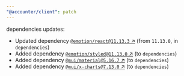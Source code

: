 ```yaml
---
"@accounter/client": patch
---
```

dependencies updates:
  - Updated dependency [`@emotion/react@11.13.3` ↗︎](https://www.npmjs.com/package/@emotion/react/v/11.13.3) (from `11.13.0`, in `dependencies`)
  - Added dependency [`@emotion/styled@11.13.0` ↗︎](https://www.npmjs.com/package/@emotion/styled/v/11.13.0) (to `dependencies`)
  - Added dependency [`@mui/material@5.16.7` ↗︎](https://www.npmjs.com/package/@mui/material/v/5.16.7) (to `dependencies`)
  - Added dependency [`@mui/x-charts@7.13.0` ↗︎](https://www.npmjs.com/package/@mui/x-charts/v/7.13.0) (to `dependencies`)
